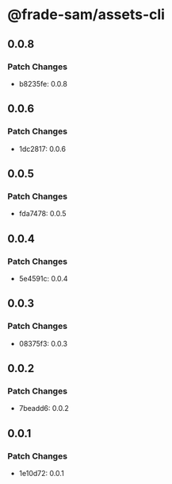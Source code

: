 # @frade-sam/assets-cli

## 0.0.8

### Patch Changes

- b8235fe: 0.0.8

## 0.0.6

### Patch Changes

- 1dc2817: 0.0.6

## 0.0.5

### Patch Changes

- fda7478: 0.0.5

## 0.0.4

### Patch Changes

- 5e4591c: 0.0.4

## 0.0.3

### Patch Changes

- 08375f3: 0.0.3

## 0.0.2

### Patch Changes

- 7beadd6: 0.0.2

## 0.0.1

### Patch Changes

- 1e10d72: 0.0.1
